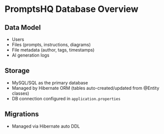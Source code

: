 # PromptsHQ Database Overview

## Data Model
- Users
- Files (prompts, instructions, diagrams)
- File metadata (author, tags, timestamps)
- AI generation logs


## Storage
- MySQL/SQL as the primary database
- Managed by Hibernate ORM (tables auto-created/updated from @Entity classes)
- DB connection configured in `application.properties`


## Migrations
- Managed via Hibernate auto DDL
